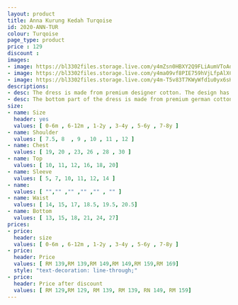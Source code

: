 ```yaml
---
layout: product
title: Anna Kurung Kedah Turqoise
id: 2020-ANN-TUR
colour: Turqoise
page_type: product
price : 129
discount : 
images:
- image: https://bl3302files.storage.live.com/y4mZsn0HBXY2Q9FLiAumVToAdj73hu0nGdRU1d6TXozxxRll-Wx1dVSQZtJ0c01IeAi9xrie3YjXCOtqGOb8cnbGS9TFddR9Hhlh2q8laTIQf4sQrCefI3Lyn6C0LB9lWgPoto6hrlbtNFcqb5wm9S7TDtacBVQ55UzCU7DOwUg0E7feJZYQo2PiamoG5QXbd3W?width=819&height=1024&cropmode=none
- image: https://bl3302files.storage.live.com/y4ma09vf8PIE759hVjLfpAlXCWmx9mD5_ck1sh4pNcX_R8sHh02B7N9KgFS_Rn2BOD9qZEL0ZKrvl7jC4cFdNaxJnXKEIpLuGhdrVcWxf6C8NojMmBYNEHzhDbL2qrhnG5i9dyOU7OusiPSBoPxmvgGyfvIiUnotyBpXtbTlVkqvjZO47-elBmp64KotJ5Yy1OC?width=819&height=1024&cropmode=none
- image: https://bl3302files.storage.live.com/y4m-T5v83T7KWyWfd1u0yx6sHGWVmkNwxkBlGloM7_X29Uk6is6Ymrzc_Mi5wv4j5poBfzDnJv4ufXakdTQwlmhxUw7pHs-FH5k3PyK_rZ-DLzFmNJ5UdEueViQUKc1r6HAzbcGUcTi5N5EEIeNJopOB8VKuxzHG2VtFlbLVCI2djT9fQ6XOcIPzlep1a2C-Lk6?width=819&height=1024&cropmode=none
descriptions:
- desc: The dress is made from premium designer cotton. The design has a round neck with zip at the back
- desc: The bottom part of the dress is made from premium german cotton. With fully elastic wais and long folded skirt
size:
- name: Size
  header: yes
  values: [ 0-6m , 6-12m , 1-2y , 3-4y , 5-6y , 7-8y ]
- name: Shoulder
  values: [ 7.5, 8  , 9 , 10 , 11 , 12 ]
- name: Chest
  values: [ 19, 20 , 23, 26 , 28 , 30 ]
- name: Top
  values: [ 10, 11, 12, 16, 18, 20]
- name: Sleeve
  values: [ 5, 7, 10, 11, 12, 14 ]
- name: 
  values: [ "","" ,"" ,"" ,"" , "" ]
- name: Waist
  values: [ 14, 15, 17, 18.5, 19.5, 20.5]
- name: Bottom
  values: [ 13, 15, 18, 21, 24, 27]
prices:
- price:
  header: size
  values: [ 0-6m , 6-12m , 1-2y , 3-4y , 5-6y , 7-8y ]
- price:
  header: Price
  values: [ RM 139,RM 139,RM 149,RM 149,RM 159,RM 169]
  style: "text-decoration: line-through;"
- price:
  header: Price after discount
  values: [ RM 129,RM 129, RM 139, RM 139, RN 149, RM 159]
---
```

